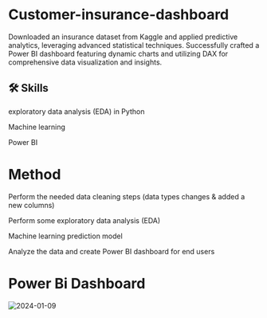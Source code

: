 
# Customer-insurance-dashboard

 Downloaded an insurance dataset from Kaggle and applied predictive analytics, leveraging advanced statistical techniques. Successfully crafted a Power BI dashboard featuring dynamic charts and utilizing DAX for comprehensive data visualization and insights.



## 🛠 Skills

exploratory data analysis (EDA)  in Python

Machine learning 

Power BI


# Method

  Perform the needed data cleaning steps (data types changes & added a new columns) 

  Perform some exploratory data analysis (EDA) 

  Machine learning prediction model 

  Analyze the data and create Power BI dashboard for end users

# Power Bi Dashboard 

![2024-01-09](https://github.com/Mustafa2820/Customer-insurance-dashboard/assets/146741178/62b44ef3-f88f-46e5-b5b5-fcbee84ba6cc)


